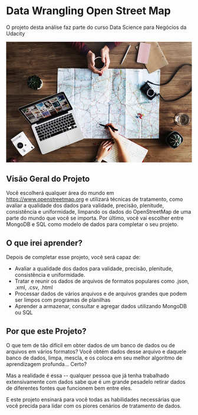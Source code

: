 # Data Wrangling Open Street Map

O projeto desta análise faz parte do curso Data Science para Negócios da Udacity

![alt text](https://github.com/vyniciuss/data-wrangling-open-street-map/blob/master/map.jpg)

## Visão Geral do Projeto
Você escolherá qualquer área do mundo em https://www.openstreetmap.org e utilizará técnicas de tratamento, como avaliar a qualidade dos dados para validade, precisão, plenitude, consistência e uniformidade, limpando os dados do OpenStreetMap de uma parte do mundo que você se importa. Por último, você vai escolher entre MongoDB e SQL como modelo de dados para completar o seu projeto.

## O que irei aprender?
Depois de completar esse projeto, você será capaz de:

 - Avaliar a qualidade dos dados para validade, precisão, plenitude, consistência e uniformidade.
 - Tratar e reunir os dados de arquivos de formatos populares como .json, .xml, .csv, .html
 - Processar dados de vários arquivos e de arquivos grandes que podem ser limpos com programas de planilhas
 - Aprender a armazenar, consultar e agregar dados utilizando MongoDB ou SQL

## Por que este Projeto?
O que tem de tão difícil em obter dados de um banco de dados ou de arquivos em vários formatos? Você obtém dados desse arquivo e daquele banco de dados, limpa, mescla, e os coloca em seu melhor algoritmo de aprendizagem profunda… Certo?

Mas a realidade é essa -- qualquer pessoa que já tenha trabalhado extensivamente com dados sabe que é um grande pesadelo retirar dados de diferentes fontes que funcionem bem entre eles.

E este projeto ensinará para você todas as habilidades necessárias que você precida para lidar com os piores cenários de tratamento de dados.
